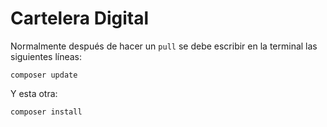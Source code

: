 # Cartelera Digital

Normalmente después de hacer un `pull` se debe escribir en la terminal las siguientes líneas:

``` shell
composer update
```

Y esta otra:

``` shell
composer install
```
